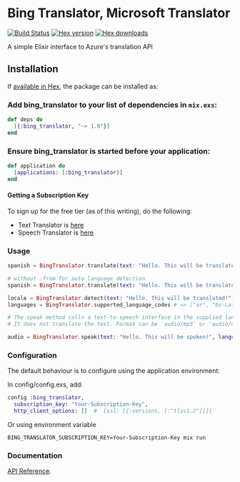 # Bing Translator, Microsoft Translator


[![Build Status](http://img.shields.io/travis/ikeikeikeike/bing_translator.svg?style=flat-square)](http://travis-ci.org/ikeikeikeike/bing_translator)
[![Hex version](https://img.shields.io/hexpm/v/bing_translator.svg "Hex version")](https://hex.pm/packages/bing_translator)
[![Hex downloads](https://img.shields.io/hexpm/dt/bing_translator.svg "Hex downloads")](https://hex.pm/packages/bing_translator)

A simple Elixir interface to Azure's translation API

## Installation

If [available in Hex](https://hex.pm/docs/publish), the package can be installed as:

### Add bing_translator to your list of dependencies in `mix.exs`:

```elixir
def deps do
  [{:bing_translator, "~> 1.0"}]
end
```

### Ensure bing_translator is started before your application:

```elixir
def application do
  [applications: [:bing_translator]]
end
```

#### Getting a Subscription Key

To sign up for the free tier (as of this writing), do the following:

- Text Translator is [here](http://docs.microsofttranslator.com/text-translate.html)
- Speech Translator is [here](http://docs.microsofttranslator.com/speech-translate.html)

### Usage

```elixir
spanish = BingTranslator.translate(text: "Hello. This will be translated!", from: "en", to: "es")

# without :from for auto language detection
spanish = BingTranslator.translate(text: "Hello. This will be translated!", to: "es")

locale = BingTranslator.detect(text: "Hello. This will be translated!") # => "en"
languages = BingTranslator.supported_language_codes # => ["ar", "bs-Latn", "bg", "ca", "zh-CHS",,,,,]

# The speak method calls a text-to-speech interface in the supplied language.
# It does not translate the text. Format can be 'audio/mp3' or 'audio/wav'

audio = BingTranslator.speak(text: "Hello. This will be spoken!", language: :en, format: "audio/mp3", options: "MaxQuality")
```

### Configuration

The default behaviour is to configure using the application environment:

In config/config.exs, add:

```elixir
config :bing_translator,
  subscription_key: "Your-Subscription-Key",
  http_client_options: []  #  [ssl: [{:versions, [:"tlsv1.2"]}]]
```

Or using environment variable
```shell
BING_TRANSLATOR_SUBSCRIPTION_KEY=Your-Subscription-Key mix run
```

### Documentation

[API Reference](http://hexdocs.pm/bing_translator/api-reference.html).
